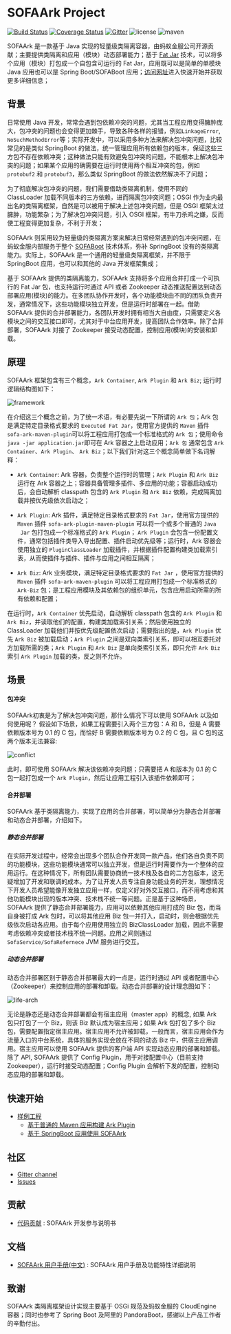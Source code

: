 # SOFAArk Project

[![Build Status](https://travis-ci.org/sofastack/sofa-ark.svg?branch=master)](https://travis-ci.org/sofastack/sofa-ark)
[![Coverage Status](https://codecov.io/gh/sofastack/sofa-ark/branch/master/graph/badge.svg)](https://codecov.io/gh/sofastack/sofa-ark/branch/master/graph/badge.svg)
[![Gitter](https://img.shields.io/badge/chat-on%20gitter-orange.svg)](https://gitter.im/sofa-ark/Lobby)
![license](https://img.shields.io/badge/license-Apache--2.0-green.svg)
![maven](https://img.shields.io/nexus/r/https/oss.sonatype.org/com.alipay.sofa/sofa-ark-all.svg)

SOFAArk 是一款基于 Java 实现的轻量级类隔离容器，由蚂蚁金服公司开源贡献；主要提供类隔离和应用（模块）动态部署能力；基于 [Fat Jar](https://docs.spring.io/spring-boot/docs/current/reference/html/executable-jar.html#executable-jar-jar-file-structure) 技术，可以将多个应用（模块）打包成一个自包含可运行的 Fat Jar，应用既可以是简单的单模块 Java 应用也可以是 Spring Boot/SOFABoot 应用；[访问网址](https://www.sofastack.tech/sofa-boot/docs/sofa-ark-readme?lang=zh-cn)进入快速开始并获取更多详细信息；

## 背景
日常使用 Java 开发，常常会遇到包依赖冲突的问题，尤其当工程应用变得臃肿庞大，包冲突的问题也会变得更加棘手，导致各种各样的报错，例如`LinkageError`, `NoSuchMethodError`等；实际开发中，可以采用多种方法来解决包冲突问题，比较常见的是类似 SpringBoot 的做法，统一管理应用所有依赖包的版本，保证这些三方包不存在依赖冲突；这种做法只能有效避免包冲突的问题，不能根本上解决包冲突的问题；如果某个应用的确需要在运行时使用两个相互冲突的包，例如 `protobuf2` 和 `protobuf3`，那么类似 SpringBoot 的做法依然解决不了问题；

为了彻底解决包冲突的问题，我们需要借助类隔离机制，使用不同的 ClassLoader 加载不同版本的三方依赖，进而隔离包冲突问题；OSGI 作为业内最出名的类隔离框架，自然是可以被用于解决上述包冲突问题，但是 OSGI 框架太过臃肿，功能繁杂；为了解决包冲突问题，引入 OSGI 框架，有牛刀杀鸡之嫌，反而使工程变得更加复杂，不利于开发；

SOFAArk 则采用较为轻量级的类隔离方案来解决日常经常遇到的包冲突问题，在蚂蚁金服内部服务于整个 [SOFABoot](https://github.com/sofastack/sofa-boot) 技术体系，弥补 SpringBoot 没有的类隔离能力。实际上，SOFAArk 是一个通用的轻量级类隔离框架，并不限于 SpringBoot 应用，也可以和其他的 Java 开发框架集成；

基于 SOFAArk 提供的类隔离能力，SOFAArk 支持将多个应用合并打成一个可执行的 Fat Jar 包，也支持运行时通过 API 或者 Zookeeper 动态推送配置达到动态部署应用(模块)的能力。在多团队协作开发时，各个功能模块由不同的团队负责开发，通常情况下，这些功能模块独立开发，但是运行时部署在一起。借助 SOFAArk 提供的合并部署能力，各团队开发时拥有相当大自由度，只需要定义各模块之间的交互接口即可，尤其对于中台应用开发，提高团队合作效率。除了合并部署，SOFAArk 对接了 Zookeeper 接受动态配置，控制应用(模块)的安装和卸载。



## 原理
SOFAArk 框架包含有三个概念，`Ark Container`, `Ark Plugin` 和 `Ark Biz`; 运行时逻辑结构图如下： 

![framework](resource/SOFA-Ark-Framework.png)

在介绍这三个概念之前，为了统一术语，有必要先说一下所谓的 `Ark 包`；Ark 包是满足特定目录格式要求的 `Executed Fat Jar`，使用官方提供的 `Maven` 插件 `sofa-ark-maven-plugin`可以将工程应用打包成一个标准格式的 `Ark 包`；使用命令 `java -jar application.jar`即可在 Ark 容器之上启动应用；`Ark 包` 通常包含 `Ark Container`、`Ark Plugin`、 `Ark Biz`；以下我们针对这三个概念简单做下名词解释：

+ `Ark Container`: Ark 容器，负责整个运行时的管理；`Ark Plugin` 和 `Ark Biz` 运行在 Ark 容器之上；容器具备管理多插件、多应用的功能；容器启动成功后，会自动解析 classpath 包含的 `Ark Plugin` 和 `Ark Biz` 依赖，完成隔离加载并按优先级依次启动之；

+ `Ark Plugin`: Ark 插件，满足特定目录格式要求的 `Fat Jar`，使用官方提供的 `Maven` 插件 `sofa-ark-plugin-maven-plugin` 可以将一个或多个普通的 `Java  Jar` 包打包成一个标准格式的 `Ark Plugin`； `Ark Plugin` 会包含一份配置文件，通常包括插件类导入导出配置、插件启动优先级等；运行时，Ark 容器会使用独立的 `PluginClassLoader` 加载插件，并根据插件配置构建类加载索引表，从而使插件与插件、插件与应用之间相互隔离；

+ `Ark Biz`: Ark 业务模块，满足特定目录格式要求的 `Fat Jar` ，使用官方提供的 `Maven` 插件 `sofa-ark-maven-plugin` 可以将工程应用打包成一个标准格式的 `Ark-Biz` 包；是工程应用模块及其依赖包的组织单元，包含应用启动所需的所有依赖和配置；

在运行时，`Ark Container` 优先启动，自动解析 classpath 包含的 `Ark Plugin` 和 `Ark Biz`，并读取他们的配置，构建类加载索引关系；然后使用独立的 ClassLoader 加载他们并按优先级配置依次启动；需要指出的是，`Ark Plugin` 优先 `Ark Biz` 被加载启动；`Ark Plugin` 之间是双向类索引关系，即可以相互委托对方加载所需的类；`Ark Plugin` 和 `Ark Biz` 是单向类索引关系，即只允许 `Ark Biz` 索引 `Ark Plugin` 加载的类，反之则不允许。

## 场景
#### 包冲突
SOFAArk初衷是为了解决包冲突问题，那什么情况下可以使用 SOFAArk 以及如何使用呢？ 假设如下场景，如果工程需要引入两个三方包：A 和 B，但是 A 需要依赖版本号为 0.1 的 C 包，而恰好 B 需要依赖版本号为 0.2 的 C 包，且 C 包的这两个版本无法兼容:

![conflict](resource/SOFA-Ark-Conflict.png)

此时，即可使用 SOFAArk 解决该依赖冲突问题；只需要把 A 和版本为 0.1 的 C 包一起打包成一个 `Ark Plugin`，然后让应用工程引入该插件依赖即可；

#### 合并部署
SOFAArk 基于类隔离能力，实现了应用的合并部署，可以简单分为静态合并部署和动态合并部署，介绍如下。

##### 静态合并部署
在实际开发过程中，经常会出现多个团队合作开发同一款产品，他们各自负责不同的功能模块，这些功能模块通常可以独立开发，但是运行时需要作为一个整体的应用运行。在这种情况下，所有团队需要协商统一技术栈及各自的二方包版本，这无疑增加了开发和联调的成本。为了让开发人员专注自身功能业务的开发，理想情况下开发人员希望能像开发独立应用一样，仅定义好对外交互接口，而不用考虑和其他功能模块出现的版本冲突、技术栈不统一等问题。正是基于这种场景，SOFAArk 提供了静态合并部署能力，应用可以依赖其他应用打成的 Biz 包，而当自身被打成 Ark 包时，可以将其他应用 Biz 包一并打入，启动时，则会根据优先级依次启动各应用。由于每个应用使用独立的 BizClassLoader 加载，因此不需要考虑依赖冲突或者技术栈不统一问题。应用之间则通过 `SofaService/SofaRefernece` JVM 服务进行交互。

##### 动态合并部署
动态合并部署区别于静态合并部署最大的一点是，运行时通过 API 或者配置中心（Zookeeper）来控制应用的部署和卸载。动态合并部署的设计理念图如下：

![life-arch](resource/life-arch.png)

无论是静态还是动态合并部署都会有宿主应用（master app）的概念, 如果 Ark 包只打包了一个 Biz，则该 Biz 默认成为宿主应用；如果 Ark 包打包了多个 Biz 包，需要配置指定宿主应用。宿主应用不允许被卸载，一般而言，宿主应用会作为流量入口的中台系统，具体的服务实现会放在不同的动态 Biz 中，供宿主应用调用。宿主应用可以使用 SOFAArk 提供的客户端 API 实现动态应用的部署和卸载。除了 API, SOFAArk 提供了 Config Plugin，用于对接配置中心（目前支持 Zookeeper），运行时接受动态配置；Config Plugin 会解析下发的配置，控制动态应用的部署和卸载。


## 快速开始
* [样例工程](sofa-ark-samples)
  * [基于普通的 Maven 应用构建 Ark Plugin](sofa-ark-samples/sample-ark-plugin)
  * [基于 SpringBoot 应用使用 SOFAArk](sofa-ark-samples/sample-springboot-ark)
 
## 社区
* [Gitter channel](https://gitter.im/sofa-ark/Lobby) 
* [Issues](https://github.com/sofastack/sofa-ark/issues)

## 贡献
* [代码贡献](./CONTRIBUTING.md) : SOFAArk 开发参与说明书

## 文档
* [SOFAArk 用户手册(中文)](http://www.sofastack.tech/sofa-boot/docs/sofa-ark-readme) : SOFAArk 用户手册及功能特性详细说明

## 致谢
SOFAArk 类隔离框架设计实现主要基于 OSGi 规范及蚂蚁金服的 CloudEngine 容器；同时也参考了 Spring Boot 及阿里的 PandoraBoot，感谢以上产品工作者的辛勤付出。
